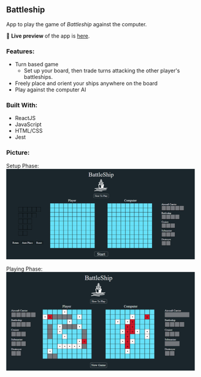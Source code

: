 ## Battleship
App to play the game of *Battleship* against the computer.

🔗 **Live preview** of the app is [here](https://j-haze.github.io/BattleshipApp/).

### Features: ###

* Turn based game
  * Set up your board, then trade turns attacking the other player's battleships.
* Freely place and orient your ships anywhere on the board
* Play against the computer AI

### Built With: ###

* ReactJS
* JavaScript
* HTML/CSS
* Jest

### Picture: ###

Setup Phase:
![Image1 of App](./ReadMe-Images/ReadMe1.png)

Playing Phase:
![Image2 of App](./ReadMe-Images/ReadMe2.png)
